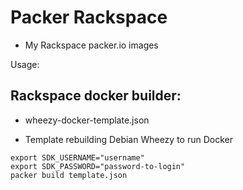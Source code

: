 # Packer Rackspace

* My Rackspace packer.io images

Usage:


## Rackspace docker builder:

* wheezy-docker-template.json
- Template rebuilding Debian Wheezy to run Docker

```
export SDK_USERNAME="username"
export SDK_PASSWORD="password-to-login"
packer build template.json
```
